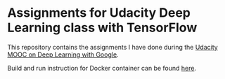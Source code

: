 # Assignments for Udacity Deep Learning class with TensorFlow

This repository contains the assignments I have done during the [Udacity MOOC on Deep Learning with Google](https://www.udacity.com/course/deep-learning--ud730). 

Build and run instruction for Docker container can be found [here](https://github.com/tensorflow/tensorflow/tree/master/tensorflow/examples/udacity).